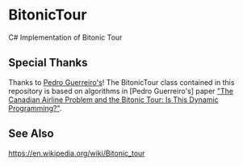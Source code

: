 # BitonicTour
C# Implementation of Bitonic Tour

## Special Thanks

Thanks to [Pedro Guerreiro's](http://www.researchgate.net/profile/Pedro_Guerreiro4)! The BitonicTour class contained in this repository is based on algorithms in [Pedro Guerreiro's] paper 
["The Canadian Airline Problem and the Bitonic Tour: Is This Dynamic Programming?"](http://www.researchgate.net/publication/228391119_The_Canadian_Airline_Problem_and_the_Bitonic_Tour_Is_This_Dynamic_Programming).

## See Also

https://en.wikipedia.org/wiki/Bitonic_tour